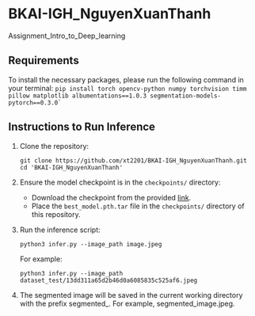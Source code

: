 # BKAI-IGH_NguyenXuanThanh
 Assignment_Intro_to_Deep_learning

## Requirements

To install the necessary packages, please run the following command in your terminal:
    ```
    pip install torch opencv-python numpy torchvision timm pillow matplotlib
 albumentations==1.0.3 segmentation-models-pytorch==0.3.0`
    ```

## Instructions to Run Inference

1. Clone the repository:
    ```
    git clone https://github.com/xt2201/BKAI-IGH_NguyenXuanThanh.git
    cd 'BKAI-IGH_NguyenXuanThanh'
    ```

2. Ensure the model checkpoint is in the `checkpoints/` directory:
    - Download the checkpoint from the provided [link](https://drive.google.com/file/d/1WIYaL4M0VQyl_qUcUrsuSu5QzgQcYo6G/view?usp=sharing).
    - Place the `best_model.pth.tar` file in the `checkpoints/` directory of this repository.

3. Run the inference script:
    ```
    python3 infer.py --image_path image.jpeg
    ```
    For example: 
    ```
    python3 infer.py --image_path dataset_test/13dd311a65d2b46d0a6085835c525af6.jpeg
    ```    

4. The segmented image will be saved in the current working directory with the prefix segmented_. For example, segmented_image.jpeg.